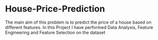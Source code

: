 # House-Price-Prediction
The main aim of this problem is to predict the price of a house based on different features.
In this Project I have performed Data Analysis, Feature Engineering and Feature Selection on the dataset
